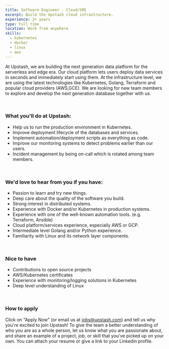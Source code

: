 ```yaml
---
title: Software Engineer - Cloud/SRE
excerpt: Build the Upstash cloud infrastructure.
experience: 2+ years
type: Full time
location: Work from anywhere
skills:
  - kubernetes
  - docker
  - linux
  - aws
---
```


At Upstash, we are building the next generation data platform for the serverless and edge era.
Our cloud platform lets users deploy data services in seconds and immediately start using them.
At the infrastructure level, we are using the latest technologies like Kubernetes, Golang, Terraform and popular cloud providers (AWS,GCE).
We are looking for new team members to explore and develop the next generation database together with us.

<br/>

### What you'll do at Upstash:
- Help us to run the production environment in Kubernetes.
- Improve deployment lifecycle of the databases and services.
- Implement automation/deployment scripts as everything as code.
- Improve our monitoring systems to detect problems earlier than our users.
- Incident management by being on-call which is rotated among team members.


<br/>

### We'd love to hear from you if you have:
- Passion to learn and try new things.
- Deep care about the quality of the software you build.
- Strong interest in distributed systems.
- Experience with Docker and/or Kubernetes in production systems.
- Experience with one of the well-known automation tools. (e.g. Terraform, Ansible)
- Cloud platform/services experience, especially AWS or GCP.
- Intermediate level Golang and/or Python experience.
- Familiarity with Linux and its network layer components.

<br/>

### Nice to have
- Contributions to open source projects
- AWS/Kubernetes certificates
- Experience with monitoring/logging solutions in Kubernetes
- Deep level understanding of Linux


<br/>

### How to apply

Click on "Apply Now" (or email us at jobs@upstash.com) and tell us why you're excited to join Upstash! To give the team a better understanding of who you are as a whole person, let us know what you are passionate about, and share an example of a project, job, or skill that you’ve picked up on your own. You can attach your resume or give a link to your Linkedin profile.
